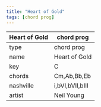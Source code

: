 ```yaml
---
title: "Heart of Gold"
tags: [chord prog]
---
```


|Heart of Gold|chord prog|
|---|---|
|type|chord prog|
|name|Heart of Gold|
|key|C|
|chords|Cm,Ab,Bb,Eb|
|nashville|i,bVI,bVII,bIII|
|artist|Neil Young|

